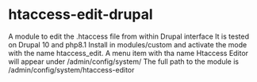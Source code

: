 # htaccess-edit-drupal
A module to edit the .htaccess file from within Drupal interface
It is tested on Drupal 10 and php8.1
Install in modules/custom and activate the mode with the name htaccess_edit.
A menu item with tha name Htaccess Editor will appear under /admin/config/system/
The full path to the module is /admin/config/system/htaccess-editor

